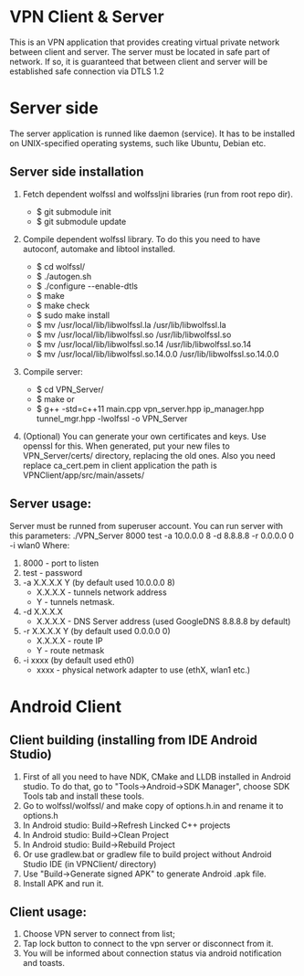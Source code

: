 # VPN Client & Server

This is an VPN application that provides creating virtual private network between client and server. The server must be located in safe part of network. If so, it is guaranteed that between client and server will be established safe connection via DTLS 1.2

# Server side

The server application is runned like daemon (service). It has to be installed on UNIX-specified operating systems, such like Ubuntu, Debian etc.

## Server side installation

1. Fetch dependent wolfssl and wolfssljni libraries (run from root repo dir).

   * $ git submodule init
   * $ git submodule update

2. Compile dependent wolfssl library. To do this you need to have autoconf, automake and libtool installed.

   * $ cd wolfssl/
   * $ ./autogen.sh
   * $ ./configure --enable-dtls
   * $ make
   * $ make check
   * $ sudo make install
   * $ mv /usr/local/lib/libwolfssl.la /usr/lib/libwolfssl.la 
   * $ mv /usr/local/lib/libwolfssl.so /usr/lib/libwolfssl.so
   * $ mv /usr/local/lib/libwolfssl.so.14 /usr/lib/libwolfssl.so.14
   * $ mv /usr/local/lib/libwolfssl.so.14.0.0 /usr/lib/libwolfssl.so.14.0.0

3. Compile server:
  
   * $ cd VPN_Server/
   * $ make
       or
   * $ g++ -std=c++11 main.cpp vpn_server.hpp ip_manager.hpp tunnel_mgr.hpp -lwolfssl -o VPN_Server

4. (Optional) You can generate your own certificates and keys. Use openssl for this. When generated, put your new files to VPN_Server/certs/ directory, replacing the old ones. Also you need replace ca_cert.pem in client application the path is VPNClient/app/src/main/assets/

## Server usage:
Server must be runned from superuser account. You can run server with this parameters:
./VPN_Server 8000 test -a 10.0.0.0 8 -d 8.8.8.8 -r 0.0.0.0 0 -i wlan0
Where:
1. 8000 - port to listen
2. test - password
3. -a X.X.X.X Y (by default used 10.0.0.0 8)
   * X.X.X.X - tunnels network address
   * Y - tunnels netmask.
4. -d X.X.X.X
   * X.X.X.X - DNS Server address (used GoogleDNS 8.8.8.8 by default)
5. -r X.X.X.X Y (by default used 0.0.0.0 0)
   * X.X.X.X - route IP
   * Y - route netmask
6. -i xxxx (by default used eth0)
   * xxxx - physical network adapter to use (ethX, wlan1 etc.)

# Android Client

## Client building (installing from IDE Android Studio)

1. First of all you need to have NDK, CMake and LLDB installed in Android studio. To do that, go to "Tools->Android->SDK Manager", choose SDK Tools tab and install these tools.
2. Go to wolfssl/wolfssl/ and make copy of options.h.in and rename it to options.h
3. In Android studio: Build->Refresh Lincked C++ projects
4. In Android studio: Build->Clean Project
5. In Android studio: Build->Rebuild Project
6. Or use gradlew.bat or gradlew file to build project without Android Studio IDE (in VPNClient/ directory)
7. Use "Build->Generate signed APK" to generate Android .apk file.
8. Install APK and run it.

## Client usage:

1. Choose VPN server to connect from list;
2. Tap lock button to connect to the vpn server or disconnect from it. 
3. You will be informed about connection status via android notification and toasts.


